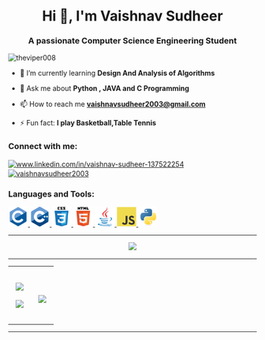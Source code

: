 <h1 align="center">Hi 👋, I'm Vaishnav Sudheer</h1>
<h3 align="center">A passionate Computer Science Engineering Student</h3>


<p align="left"> <img src="https://komarev.com/ghpvc/?username=theviper008&label=Profile%20views&color=0e75b6&style=flat" alt="theviper008" /> </p>

- 🌱 I’m currently learning **Design And Analysis of Algorithms**

- 💬 Ask me about **Python , JAVA and C Programming**

- 📫 How to reach me **vaishnavsudheer2003@gmail.com**

- ⚡ Fun fact: **I play Basketball,Table Tennis**

<h3 align="left">Connect with me:</h3>
<p align="left">
<a href="https://linkedin.com/in/www.linkedin.com/in/vaishnav-sudheer-137522254" target="blank"><img align="center" src="https://raw.githubusercontent.com/rahuldkjain/github-profile-readme-generator/master/src/images/icons/Social/linked-in-alt.svg" alt="www.linkedin.com/in/vaishnav-sudheer-137522254" height="30" width="40" /></a>
<a href="https://www.leetcode.com/vaishnavsudheer2003" target="blank"><img align="center" src="https://raw.githubusercontent.com/rahuldkjain/github-profile-readme-generator/master/src/images/icons/Social/leet-code.svg" alt="vaishnavsudheer2003" height="30" width="40" /></a>
</p>

<h3 align="left">Languages and Tools:</h3>
<p align="left"> <a href="https://www.cprogramming.com/" target="_blank" rel="noreferrer"> <img src="https://raw.githubusercontent.com/devicons/devicon/master/icons/c/c-original.svg" alt="c" width="40" height="40"/> </a> <a href="https://www.w3schools.com/cpp/" target="_blank" rel="noreferrer"> <img src="https://raw.githubusercontent.com/devicons/devicon/master/icons/cplusplus/cplusplus-original.svg" alt="cplusplus" width="40" height="40"/> </a> <a href="https://www.w3schools.com/css/" target="_blank" rel="noreferrer"> <img src="https://raw.githubusercontent.com/devicons/devicon/master/icons/css3/css3-original-wordmark.svg" alt="css3" width="40" height="40"/> </a> <a href="https://www.w3.org/html/" target="_blank" rel="noreferrer"> <img src="https://raw.githubusercontent.com/devicons/devicon/master/icons/html5/html5-original-wordmark.svg" alt="html5" width="40" height="40"/> </a> <a href="https://www.java.com" target="_blank" rel="noreferrer"> <img src="https://raw.githubusercontent.com/devicons/devicon/master/icons/java/java-original.svg" alt="java" width="40" height="40"/> </a> <a href="https://developer.mozilla.org/en-US/docs/Web/JavaScript" target="_blank" rel="noreferrer"> <img src="https://raw.githubusercontent.com/devicons/devicon/master/icons/javascript/javascript-original.svg" alt="javascript" width="40" height="40"/> </a> <a href="https://www.python.org" target="_blank" rel="noreferrer"> <img src="https://raw.githubusercontent.com/devicons/devicon/master/icons/python/python-original.svg" alt="python" width="40" height="40"/> </a> </p>

--- 

<p align="center">
  <img src="https://leetcard.jacoblin.cool/vaishnavsudheer2003?theme=dark&font=Cambay&ext=heatmap" />
</p>

---
<table align="center">
<tr>
<td width="50%" align="center">
  <img  align="center"  src="https://streak-stats.demolab.com?user=TheViper008&theme=dark-smoky&exclude_days=Sat" />
  <br><br>
    <img  align="center"  src="https://github-readme-stats.vercel.app/api?username=TheViper008&theme=graywhite&show_icons=true" /> 
</td>
  
<td width="50%" align="center">
 
  <br><br>
  <a href="https://github.com/TheViper008">
 <img align="center" style="margin:0.5rem" src="https://github-readme-stats.vercel.app/api/top-langs/?username=TheViper008&theme=vision-friendly-dark&hide_border=false&include_all_commits=false&count_private=false&layout=compact" /> 
</a>
 <br><br>
  </td>
</tr>
</table>

---


